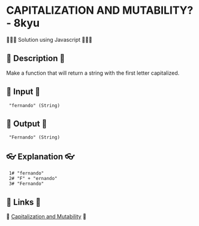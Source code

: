 # CAPITALIZATION AND MUTABILITY? - 8kyu

👨🏻‍💻 Solution using Javascript 👨🏻‍💻

## 💬 Description 💬

Make a function that will return a string with the first letter capitalized.

## 🥚 Input 🥚

```
 "fernando" (String)
```

## 🐣 Output 🐣

```
 "Fernando" (String)
```

## 👓 Explanation 👓

```
 1# "fernando"
 2# "F" + "ernando"
 3# "Fernando"
```

## 📌 Links 📌

🔗 [Capitalization and Mutability](https://www.codewars.com/kata/595970246c9b8fa0a8000086) 🔗

